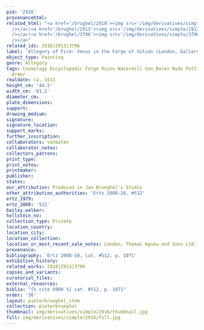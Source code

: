 ```yaml
---
pid: '2916'
provenancehtml:
related_html: "<a href='/brughel/2918'><img src='/img/derivatives/simple/2918/thumbnail.jpg'
  /></a>|<a href='/brughel/2913'><img src='/img/derivatives/simple/2913/thumbnail.jpg'
  /></a>|<a href='/brughel/3796'><img src='/img/derivatives/simple/3796/thumbnail.jpg'
  /></a>"
related_ids: 2918|2913|3796
label: 'Allegory of Fire: Venus in the Forge of Vulcan (London, Gallery Agnew)'
object_type: Painting
genre: Allegory
tags: Cosmology Encyclopedic Forge Ruins Watermill Van_Balen Nude Putti Landscape
  Armor
realdate: ca. 1611
height_cm: '44.5'
width_cm: '81.2'
diameter_cm:
plate_dimensions:
support:
drawing_medium:
signature:
signature_location:
support_marks:
further_inscription:
collaborators: vanbalen
collaborator_notes:
collectors_patrons:
print_type:
print_notes:
printmaker:
publisher:
states:
our_attribution: Produced in Jan Brueghel's Studio
other_attribution_authorities: 'Ertz 2008-10, #512'
ertz_1979:
ertz_2008: '512'
bailey_walker:
hollstein_no:
collection_type: Private
location_country:
location_city:
location_collection:
location_or_most_recent_sale_notes: London, Thomas Agnew and Sons Ltd., 1980
provenance:
bibliography: 'Ertz 2008-10, cat. #512, p. 1071'
exhibition_history:
related_works: 2918|2913|3796
copies_and_variants:
curatorial_files:
external_resources:
biblio: "{% cite 8900 %} cat. #512, p. 1071"
order: '36'
layout: pieterbrueghel_item
collection: pieterbrueghel
thumbnail: img/derivatives/simple/2916/thumbnail.jpg
full: img/derivatives/simple/2916/full.jpg
---
```

